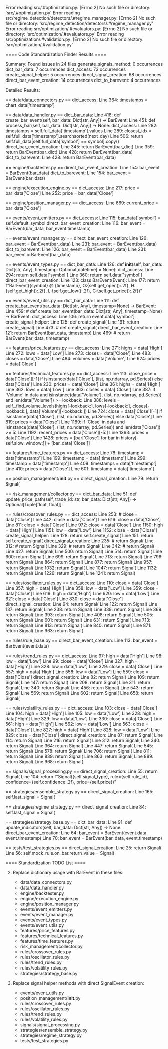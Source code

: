 Error reading src/.#optimization.py: [Errno 2] No such file or directory: 'src/.#optimization.py'
Error reading src/regime_detection/detectors/.#regime_manager.py: [Errno 2] No such file or directory: 'src/regime_detection/detectors/.#regime_manager.py'
Error reading src/optimization/.#evaluators.py: [Errno 2] No such file or directory: 'src/optimization/.#evaluators.py'
Error reading src/optimization/.#validation.py: [Errno 2] No such file or directory: 'src/optimization/.#validation.py'

==== Code Standardization Finder Results ====

Summary:
  Found issues in 24 files
  generate_signals_method: 0 occurrences
  dict_bar_data: 7 occurrences
  dict_access: 73 occurrences
  create_signal_helper: 5 occurrences
  direct_signal_creation: 68 occurrences
  direct_bar_event_creation: 14 occurrences
  dict_to_barevent: 4 occurrences

Detailed Results:

== data/data_connectors.py ==
  dict_access:
    Line 364: timestamps = chart_data['timestamp']

== data/data_handler.py ==
  dict_bar_data:
    Line 418: def create_bar_event(self, bar_data: Dict[str, Any]) -> BarEvent:
    Line 451: def process_bar(self, bar_data: Dict[str, Any]) -> None:
  dict_access:
    Line 282: timestamps = self.full_data['timestamp'].values
    Line 289: closest_idx = self.full_data['timestamp'].searchsorted(next_day)
    Line 506: return self.full_data[self.full_data['symbol'] == symbol].copy()
  direct_bar_event_creation:
    Line 345: return BarEvent(bar_dict)
    Line 359: return BarEvent(bar_dict)
    Line 428: return BarEvent(bar_data)
  dict_to_barevent:
    Line 428: return BarEvent(bar_data)

== engine/backtester.py ==
  direct_bar_event_creation:
    Line 154: bar_event = BarEvent(bar_data)
  dict_to_barevent:
    Line 154: bar_event = BarEvent(bar_data)

== engine/execution_engine.py ==
  dict_access:
    Line 217: price = bar_data['Close']
    Line 252: price = bar_data['Close']

== engine/position_manager.py ==
  dict_access:
    Line 669: current_price = bar_data['Close']

== events/event_emitters.py ==
  dict_access:
    Line 115: bar_data['symbol'] = self.default_symbol
  direct_bar_event_creation:
    Line 116: bar_event = BarEvent(bar_data, bar_event.timestamp)

== events/event_manager.py ==
  direct_bar_event_creation:
    Line 126: bar_event = BarEvent(bar_data)
    Line 231: bar_event = BarEvent(bar_data)
  dict_to_barevent:
    Line 126: bar_event = BarEvent(bar_data)
    Line 231: bar_event = BarEvent(bar_data)

== events/event_types.py ==
  dict_bar_data:
    Line 126: def __init__(self, bar_data: Dict[str, Any], timestamp: Optional[datetime] = None):
  dict_access:
    Line 294: return self.data['symbol']
    Line 360: return self.data['symbol']
  direct_bar_event_creation:
    Line 123: class BarEvent(Event):
    Line 177: return f"BarEvent({symbol} @ {timestamp}, O:{self.get_open():.2f}, H:{self.get_high():.2f}, L:{self.get_low():.2f}, C:{self.get_price():.2f})"

== events/event_utils.py ==
  dict_bar_data:
    Line 111: def create_bar_event(bar_data: Dict[str, Any], timestamp=None) -> BarEvent:
    Line 459: # def create_bar_event(bar_data: Dict[str, Any], timestamp=None) -> BarEvent:
  dict_access:
    Line 106: return event.data['symbol']
  create_signal_helper:
    Line 125: def create_signal(
    Line 191: return create_signal(
    Line 473: # def create_signal(
  direct_bar_event_creation:
    Line 121: return BarEvent(bar_data, timestamp)
    Line 469: #     return BarEvent(bar_data, timestamp)

== features/price_features.py ==
  dict_access:
    Line 271: highs = data['High']
    Line 272: lows = data['Low']
    Line 273: closes = data['Close']
    Line 483: closes = data['Close']
    Line 484: volumes = data['Volume']
    Line 624: prices = data['Close']

== features/technical_features.py ==
  dict_access:
    Line 113: close_price = data['Close'][-1] if isinstance(data['Close'], (list, np.ndarray, pd.Series)) else data['Close']
    Line 230: prices = data['Close']
    Line 361: highs = data['High']
    Line 362: lows = data['Low']
    Line 363: closes = data['Close']
    Line 387: if 'Volume' in data and isinstance(data['Volume'], (list, np.ndarray, pd.Series)) and len(data['Volume']) >= lookback:
    Line 388: levels = self._find_volume_levels(highs[-lookback:], lows[-lookback:], closes[-lookback:], data['Volume'][-lookback:])
    Line 724: close = data['Close'][-1] if isinstance(data['Close'], (list, np.ndarray, pd.Series)) else data['Close']
    Line 819: prices = data['Close']
    Line 1189: if 'Close' in data and isinstance(data['Close'], (list, np.ndarray, pd.Series)) and len(data['Close']) >= 5:
    Line 1192: recent_prices = data['Close'][-5:]
    Line 1363: prices = data['Close']
    Line 1428: prices = [bar['Close'] for bar in history[-self.slow_window:]] + [bar_data['Close']]

== features/time_features.py ==
  dict_access:
    Line 78: timestamp = data['timestamp']
    Line 199: timestamp = data['timestamp']
    Line 299: timestamp = data['timestamp']
    Line 409: timestamps = data['timestamp']
    Line 410: prices = data['Close']
    Line 601: timestamp = data['timestamp']

== position_management/__init__.py ==
  direct_signal_creation:
    Line 79: return Signal(

== risk_management/collector.py ==
  dict_bar_data:
    Line 51: def update_price_path(self, trade_id: str, bar_data: Dict[str, Any]) -> Optional[Tuple[float, float]]:

== rules/crossover_rules.py ==
  dict_access:
    Line 253: #         close = data['Close']
    Line 442: close = data['Close']
    Line 616: close = data['Close']
    Line 811: close = data['Close']
    Line 972: close = data['Close']
    Line 1150: high = data['High']
    Line 1151: low = data['Low']
    Line 1152: close = data['Close']
  create_signal_helper:
    Line 128: return self.create_signal(
    Line 151: return self.create_signal(
  direct_signal_creation:
    Line 235: #             return Signal(
    Line 312: #                     return Signal(
    Line 329: #                 return Signal(
    Line 342: #         return Signal(
    Line 427: return Signal(
    Line 500: return Signal(
    Line 514: return Signal(
    Line 600: return Signal(
    Line 699: return Signal(
    Line 713: return Signal(
    Line 796: return Signal(
    Line 864: return Signal(
    Line 877: return Signal(
    Line 957: return Signal(
    Line 1032: return Signal(
    Line 1047: return Signal(
    Line 1132: return Signal(
    Line 1226: return Signal(
    Line 1241: return Signal(

== rules/oscillator_rules.py ==
  dict_access:
    Line 110: close = data['Close']
    Line 357: high = data['High']
    Line 358: low = data['Low']
    Line 359: close = data['Close']
    Line 619: high = data['High']
    Line 620: low = data['Low']
    Line 621: close = data['Close']
    Line 830: close = data['Close']
  direct_signal_creation:
    Line 94: return Signal(
    Line 122: return Signal(
    Line 137: return Signal(
    Line 238: return Signal(
    Line 339: return Signal(
    Line 369: return Signal(
    Line 393: return Signal(
    Line 408: return Signal(
    Line 505: return Signal(
    Line 601: return Signal(
    Line 631: return Signal(
    Line 713: return Signal(
    Line 813: return Signal(
    Line 840: return Signal(
    Line 871: return Signal(
    Line 963: return Signal(

== rules/rule_base.py ==
  direct_bar_event_creation:
    Line 113: bar_event = BarEvent(event.data)

== rules/trend_rules.py ==
  dict_access:
    Line 97: high = data['High']
    Line 98: low = data['Low']
    Line 99: close = data['Close']
    Line 327: high = data['High']
    Line 328: low = data['Low']
    Line 329: close = data['Close']
    Line 557: high = data['High']
    Line 558: low = data['Low']
    Line 559: close = data['Close']
  direct_signal_creation:
    Line 82: return Signal(
    Line 109: return Signal(
    Line 147: return Signal(
    Line 208: return Signal(
    Line 311: return Signal(
    Line 340: return Signal(
    Line 456: return Signal(
    Line 543: return Signal(
    Line 569: return Signal(
    Line 602: return Signal(
    Line 658: return Signal(

== rules/volatility_rules.py ==
  dict_access:
    Line 103: close = data['Close']
    Line 104: high = data['High']
    Line 105: low = data['Low']
    Line 328: high = data['High']
    Line 329: low = data['Low']
    Line 330: close = data['Close']
    Line 561: high = data['High']
    Line 562: low = data['Low']
    Line 563: close = data['Close']
    Line 827: high = data['High']
    Line 828: low = data['Low']
    Line 829: close = data['Close']
  direct_signal_creation:
    Line 87: return Signal(
    Line 114: return Signal(
    Line 216: return Signal(
    Line 312: return Signal(
    Line 340: return Signal(
    Line 364: return Signal(
    Line 447: return Signal(
    Line 545: return Signal(
    Line 578: return Signal(
    Line 706: return Signal(
    Line 811: return Signal(
    Line 839: return Signal(
    Line 863: return Signal(
    Line 889: return Signal(
    Line 968: return Signal(

== signals/signal_processing.py ==
  direct_signal_creation:
    Line 55: return Signal(
    Line 104: return f"Signal({self.signal_type}, rule={self.rule_id}, confidence={self.confidence:.2f}, price={self.price})"

== strategies/ensemble_strategy.py ==
  direct_signal_creation:
    Line 165: self.last_signal = Signal(

== strategies/regime_strategy.py ==
  direct_signal_creation:
    Line 84: self.last_signal = Signal(

== strategies/strategy_base.py ==
  dict_bar_data:
    Line 91: def update_indicators(self, bar_data: Dict[str, Any]) -> None:
  direct_bar_event_creation:
    Line 64: bar_event = BarEvent(event.data, event.timestamp)
    Line 70: bar_event = BarEvent(bar_data, event.timestamp)

== tests/test_strategies.py ==
  direct_signal_creation:
    Line 25: return Signal(
    Line 56: self.mock_rule.on_bar.return_value = Signal(

==== Standardization TODO List ====


2. Replace dictionary usage with BarEvent in these files:
   - data/data_connectors.py
   - data/data_handler.py
   - engine/backtester.py
   - engine/execution_engine.py
   - engine/position_manager.py
   - events/event_emitters.py
   - events/event_manager.py
   - events/event_types.py
   - events/event_utils.py
   - features/price_features.py
   - features/technical_features.py
   - features/time_features.py
   - risk_management/collector.py
   - rules/crossover_rules.py
   - rules/oscillator_rules.py
   - rules/trend_rules.py
   - rules/volatility_rules.py
   - strategies/strategy_base.py

3. Replace signal helper methods with direct SignalEvent creation:
   - events/event_utils.py
   - position_management/__init__.py
   - rules/crossover_rules.py
   - rules/oscillator_rules.py
   - rules/trend_rules.py
   - rules/volatility_rules.py
   - signals/signal_processing.py
   - strategies/ensemble_strategy.py
   - strategies/regime_strategy.py
   - tests/test_strategies.py
